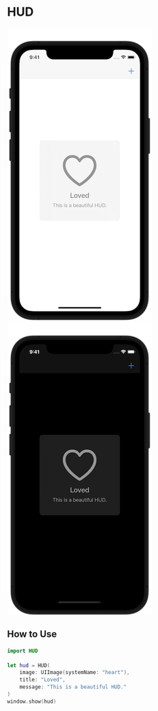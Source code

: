 # HUD

![](Screenshots/light.png) ![](Screenshots/dark.png)

## How to Use

```swift
import HUD

let hud = HUD(
    image: UIImage(systemName: "heart"),
    title: "Loved",
    message: "This is a beautiful HUD."
)
window.show(hud)
```
